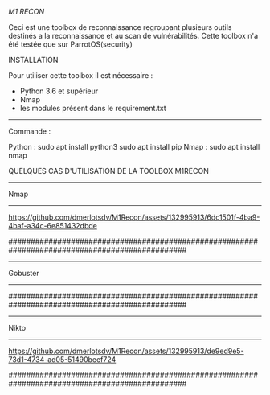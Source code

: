 *M1 RECON*

Ceci est une toolbox de reconnaissance regroupant plusieurs outils destinés a la reconnaissance et au scan de vulnérabilités.
Cette toolbox n'a été testée que sur ParrotOS(security) 


INSTALLATION 

Pour  utiliser cette toolbox il est nécessaire : 
- Python 3.6 et supérieur
- Nmap 
- les modules présent dans le requirement.txt

___________________________
Commande : 

Python : sudo apt install python3
         sudo apt install pip
Nmap   : sudo apt install nmap 


QUELQUES CAS D'UTILISATION DE LA TOOLBOX M1RECON

_______________________________
Nmap 
_______________________________

https://github.com/dmerlotsdv/M1Recon/assets/132995913/6dc1501f-4ba9-4baf-a34c-6e851432dbde



################################################################################################


_______________________________
Gobuster
_______________________________






################################################################################################



_______________________________
Nikto
_______________________________



https://github.com/dmerlotsdv/M1Recon/assets/132995913/de9ed9e5-73d1-4734-ad05-51490beef724



################################################################################################


